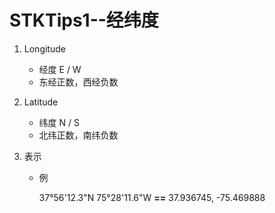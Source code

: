 # STKTips1--经纬度

1. Longitude

   + 经度 E / W
   + 东经正数，西经负数

2. Latitude

   + 纬度 N / S
   + 北纬正数，南纬负数

3. 表示

   + 例

     37°56'12.3"N 75°28'11.6"W **==** 37.936745, -75.469888